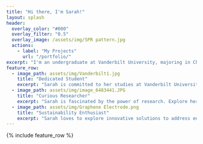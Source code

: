```yaml
---
title: "Hi there, I'm Sarah!"
layout: splash
header:
  overlay_color: "#000"
  overlay_filter: "0.5"
  overlay_image: /assets/img/SPR pattern.jpg
  actions:
    - label: "My Projects"
      url: "/portfolio/"
excerpt: "I'm an undergraduate at Vanderbilt University, majoring in Chemical Engineering and Climate Studies. I'm passionate about energy research and finding sustainable solutions for my community. I'm working hard to become a skilled engineer and am excited to pursue graduate studies to dive deeper into sustainable energy research."
feature_row:
  - image_path: assets/img/Vanderbilt1.jpg
    title: "Dedicated Student"
    excerpt: "Sarah is committed to her studies at Vanderbilt University, she approaches her coursework with unwavering focus and a determined spirit."
  - image_path: assets/img/image_6483441.JPG
    title: "Curious Researcher"
    excerpt: "Sarah is fascinated by the power of research. Explore her portfolio to learn more about her research projects!"
  - image_path: assets/img/Graphene Electrode.png
    title: "Sustainability Enthusiast"
    excerpt: "Sarah loves to explore innovative solutions to address environmental challenges such as clean energy to drive positive change."
---
```


{% include feature_row %}

